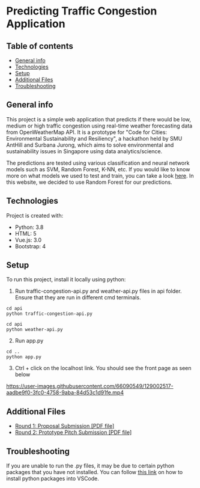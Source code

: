 # Predicting Traffic Congestion Application
 ## Table of contents
* [General info](#general-info)
* [Technologies](#technologies)
* [Setup](#setup)
* [Additional Files](#additional-files)
* [Troubleshooting](#troubleshooting)

## General info
This project is a simple web application that predicts if there would be low, medium or high traffic congestion using real-time weather forecasting data from OpenWeatherMap API. It is a prototype for "Code for Cities: Environmental Sustainability and Resiliency", a hackathon held by SMU AntHill and Surbana Jurong, which aims to solve environmental and sustainability issues in Singapore using data analytics/science.

The predictions are tested using various classification and neural network models such as SVM, Random Forest, K-NN, etc. If you would like to know more on what models we used to test and train, you can take a look [here](models/Code_for_cities_Team_Bzbz.ipynb). In this website, we decided to use Random Forest for our predictions.
	
## Technologies
Project is created with:
* Python: 3.8
* HTML: 5
* Vue.js: 3.0
* Bootstrap: 4
	
## Setup
To run this project, install it locally using python:

1. Run traffic-congestion-api.py and weather-api.py files in api folder. Ensure that they are run in different cmd terminals.
```
cd api
python traffic-congestion-api.py
```
```
cd api
python weather-api.py
```

2. Run app.py
```
cd ..
python app.py
```

3. Ctrl + click on the localhost link. You should see the front page as seen below

https://user-images.githubusercontent.com/66090549/129002517-aadbe9f0-3fc0-4758-9aba-84d53c1d91fe.mp4

## Additional Files
* [Round 1: Proposal Submission [PDF file]](https://github.com/dian-farah/Predicting-Traffic-Congestion-Application/files/6967225/Code.for.cities_.Prediction.of.road.congestion.by.Bzbz.pdf)
* [Round 2: Prototype Pitch Submission [PDF file]](https://github.com/dian-farah/Predicting-Traffic-Congestion-Application/files/6967232/Prediction.of.Traffic.Congestion.Phase.2._.Team.Bzbz.pdf)

## Troubleshooting
If you are unable to run the .py files, it may be due to certain python packages that you have not installed. You can follow [this link](https://www.youtube.com/watch?v=paRXeLurjE4) on how to install python packages into VSCode.

